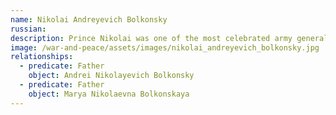 ```yaml
---
name: Nikolai Andreyevich Bolkonsky
russian:
description: Prince Nikolai was one of the most celebrated army generals of his generation. But that was a long time ago – and for many years now he has shut himself away on his remote country estate of Bald Hills. He is a demanding father to Andrei, who he wishes to see carve out a brilliant military career of his own; and his daughter Marya, who loves him but lives in terror of his sudden, nasty temper.
image: /war-and-peace/assets/images/nikolai_andreyevich_bolkonsky.jpg
relationships:
  - predicate: Father
    object: Andrei Nikolayevich Bolkonsky
  - predicate: Father
    object: Marya Nikolaevna Bolkonskaya
---
```


